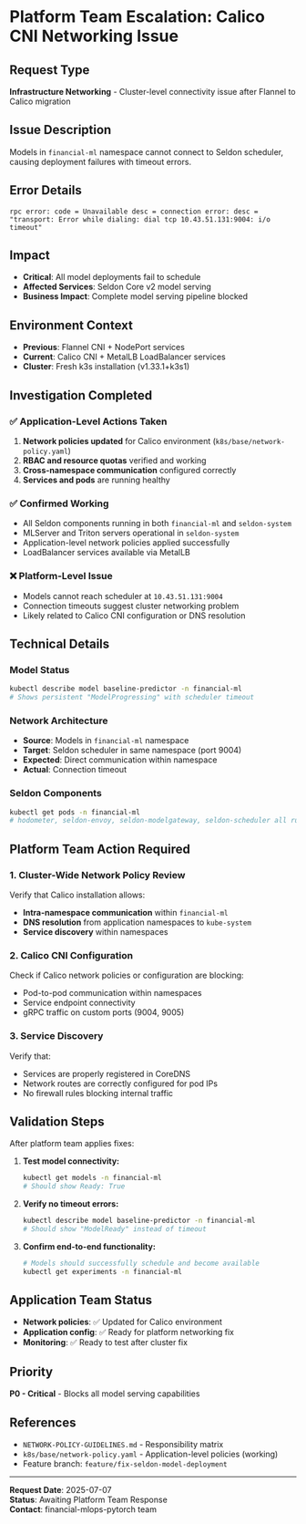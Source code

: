# Platform Team Escalation: Calico CNI Networking Issue

## Request Type
**Infrastructure Networking** - Cluster-level connectivity issue after Flannel to Calico migration

## Issue Description
Models in `financial-ml` namespace cannot connect to Seldon scheduler, causing deployment failures with timeout errors.

## Error Details
```
rpc error: code = Unavailable desc = connection error: desc = "transport: Error while dialing: dial tcp 10.43.51.131:9004: i/o timeout"
```

## Impact
- **Critical**: All model deployments fail to schedule
- **Affected Services**: Seldon Core v2 model serving
- **Business Impact**: Complete model serving pipeline blocked

## Environment Context
- **Previous**: Flannel CNI + NodePort services
- **Current**: Calico CNI + MetalLB LoadBalancer services
- **Cluster**: Fresh k3s installation (v1.33.1+k3s1)

## Investigation Completed

### ✅ Application-Level Actions Taken
1. **Network policies updated** for Calico environment (`k8s/base/network-policy.yaml`)
2. **RBAC and resource quotas** verified and working
3. **Cross-namespace communication** configured correctly
4. **Services and pods** are running healthy

### ✅ Confirmed Working
- All Seldon components running in both `financial-ml` and `seldon-system`
- MLServer and Triton servers operational in `seldon-system`
- Application-level network policies applied successfully
- LoadBalancer services available via MetalLB

### ❌ Platform-Level Issue
- Models cannot reach scheduler at `10.43.51.131:9004`
- Connection timeouts suggest cluster networking problem
- Likely related to Calico CNI configuration or DNS resolution

## Technical Details

### Model Status
```bash
kubectl describe model baseline-predictor -n financial-ml
# Shows persistent "ModelProgressing" with scheduler timeout
```

### Network Architecture
- **Source**: Models in `financial-ml` namespace
- **Target**: Seldon scheduler in same namespace (port 9004)
- **Expected**: Direct communication within namespace
- **Actual**: Connection timeout

### Seldon Components
```bash
kubectl get pods -n financial-ml
# hodometer, seldon-envoy, seldon-modelgateway, seldon-scheduler all running
```

## Platform Team Action Required

### 1. Cluster-Wide Network Policy Review
Verify that Calico installation allows:
- **Intra-namespace communication** within `financial-ml`
- **DNS resolution** from application namespaces to `kube-system`
- **Service discovery** within namespaces

### 2. Calico CNI Configuration
Check if Calico network policies or configuration are blocking:
- Pod-to-pod communication within namespaces
- Service endpoint connectivity
- gRPC traffic on custom ports (9004, 9005)

### 3. Service Discovery
Verify that:
- Services are properly registered in CoreDNS
- Network routes are correctly configured for pod IPs
- No firewall rules blocking internal traffic

## Validation Steps

After platform team applies fixes:

1. **Test model connectivity:**
   ```bash
   kubectl get models -n financial-ml
   # Should show Ready: True
   ```

2. **Verify no timeout errors:**
   ```bash
   kubectl describe model baseline-predictor -n financial-ml
   # Should show "ModelReady" instead of timeout
   ```

3. **Confirm end-to-end functionality:**
   ```bash
   # Models should successfully schedule and become available
   kubectl get experiments -n financial-ml
   ```

## Application Team Status
- **Network policies**: ✅ Updated for Calico environment  
- **Application config**: ✅ Ready for platform networking fix
- **Monitoring**: ✅ Ready to test after cluster fix

## Priority
**P0 - Critical** - Blocks all model serving capabilities

## References
- `NETWORK-POLICY-GUIDELINES.md` - Responsibility matrix
- `k8s/base/network-policy.yaml` - Application-level policies (working)
- Feature branch: `feature/fix-seldon-model-deployment`

---
**Request Date**: 2025-07-07  
**Status**: Awaiting Platform Team Response  
**Contact**: financial-mlops-pytorch team